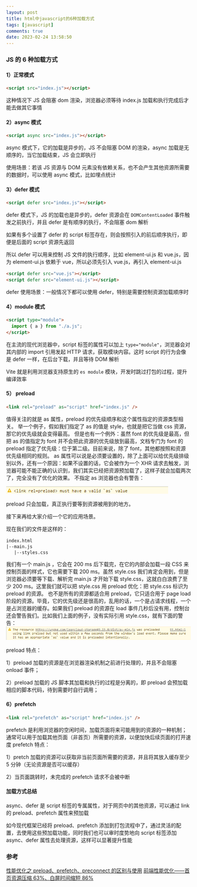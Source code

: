 ```yaml
---
layout: post
title: html中javascript的6种加载方式
tags: [javascript]
comments: true
date: 2023-02-24 13:58:50
---
```


### JS 的 6 种加载方式

#### 1）正常模式

```html
<script src="index.js"></script>
```

这种情况下 JS 会阻塞 dom 渲染，浏览器必须等待 index.js 加载和执行完成后才能去做其它事情

#### 2）async 模式

```html
<script async src="index.js"></script>
```

async 模式下，它的加载是异步的，JS 不会阻塞 DOM 的渲染，async 加载是无顺序的，当它加载结束，JS 会立即执行

使用场景：若该 JS 资源与 DOM 元素没有依赖关系，也不会产生其他资源所需要的数据时，可以使用 async 模式，比如埋点统计

<!-- more -->

#### 3）defer 模式

```html
<script defer src="index.js"></script>
```

defer 模式下，JS 的加载也是异步的，defer 资源会在 `DOMContentLoaded` 事件触发之前执行，并且 defer 是有顺序的执行，不会阻塞 dom 解析

如果有多个设置了 defer 的 script 标签存在，则会按照引入的前后顺序执行，即便是后面的 script 资源先返回

所以 defer 可以用来控制 JS 文件的执行顺序，比如 element-ui.js 和 vue.js，因为 element-ui.js 依赖于 vue，所以必须先引入 vue.js，再引入 element-ui.js

```html
<script defer src="vue.js"></script>
<script defer src="element-ui.js"></script>
```

defer 使用场景：一般情况下都可以使用 defer，特别是需要控制资源加载顺序时

#### 4）module 模式

```html
<script type="module">
  import { a } from "./a.js";
</script>
```

在主流的现代浏览器中，script 标签的属性可以加上 `type="module"`，浏览器会对其内部的 import 引用发起 HTTP 请求，获取模块内容。这时 script 的行为会像是 defer 一样，在后台下载，并且等待 DOM 解析

Vite 就是利用浏览器支持原生的 `es module` 模块，开发时跳过打包的过程，提升编译效率

#### 5） preload

```html
<link rel="preload" as="script" href="index.js" />
```

值得关注的就是 as 属性，preload 的优先级顺序和这个属性指定的资源类型相关。
举一个例子，假如我们指定了 as 的值是 style，也就是把它当做 css 资源，那它的优先级就会变得最高。
但是也有一个例外：虽然 font 的优先级是最高，但把 as 的值指定为 font 并不会把此资源的优先级放到最高，文档专门为 font 的 preload 指定了优先级：位于第二级。目前来说，除了 font，其他都按照和资源优先级相同的规则。
as 属性可以说是必须要设置的，除了上面可以给优先级排级别以外，还有一个原因：如果不设置的话，它会被作为一个 XHR 请求去触发，浏览器可能不能正确的认识到，我们其实已经把资源预加载了，这样子就会加载两次了，完全没有了优化的效果。
不指定 as 浏览器也会有警告：

<img src="/img/2023-02-24-method-of-load-js/1.jpg"  />

preload 只会加载，真正执行要等到资源被用到的地方。

接下来再给大家介绍一个它的应用场景。

现在我们的文件是这样的：

```
index.html
|--main.js
   |--styles.css
```

我们有一个 main.js ，它会在 200 ms 后下载完，在它的内部会加载一段 CSS 来控制页面的样式，它也需要下载 200 ms。虽然 style.css 我们肯定会用到，但是浏览器必须要等下载、解析完 main.js 才开始下载 style.css，这就白白浪费了至少 200 ms。这里我们就可以把 style.css 用 preload 优化：把 style.css 标识为 preload 的资源。
也不是所有的资源都适合用 preload，它只适合用于 page load 阶段的资源。毕竟，它的优先级还是很高的，乱用的话，一个是占请求线程，一个是占浏览器的缓存。如果我们 preload 的资源在 load 事件几秒后没有用，控制台还会警告我们。比如我们上面的例子，没有实际引用 style.css，就有下面的警告：
<img src="/img/2023-02-24-method-of-load-js/2.jpg"  />

preload 特点：

1）preload 加载的资源是在浏览器渲染机制之前进行处理的，并且不会阻塞 onload 事件；

2）preload 加载的 JS 脚本其加载和执行的过程是分离的，即 preload 会预加载相应的脚本代码，待到需要时自行调用；

#### 6）prefetch

```html
<link rel="prefetch" as="script" href="index.js" />
```

prefetch 是利用浏览器的空闲时间，加载页面将来可能用到的资源的一种机制；通常可以用于加载其他页面（非首页）所需要的资源，以便加快后续页面的打开速度
prefetch 特点：

1）pretch 加载的资源可以获取非当前页面所需要的资源，并且将其放入缓存至少 5 分钟（无论资源是否可以缓存）

2）当页面跳转时，未完成的 prefetch 请求不会被中断

#### 加载方式总结

async、defer 是 script 标签的专属属性，对于网页中的其他资源，可以通过 link 的 preload、prefetch 属性来预加载

如今现代框架已经将 preload、prefetch 添加到打包流程中了，通过灵活的配置，去使用这些预加载功能，同时我们也可以审时度势地向 script 标签添加 async、defer 属性去处理资源，这样可以显著提升性能

### 参考

[性能优化之 preload、prefetch、preconnect 的区别与使用](https://juejin.cn/post/7128400578467594248)
[前端性能优化——首页资源压缩 63%、白屏时间缩短 86%](https://juejin.cn/post/7188894691356573754)
